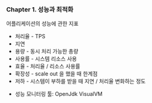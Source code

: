 ### Chapter 1. 성능과 최적화
어플리케이션의 성능에 관한 지표
* 처리율 - TPS
* 지연
* 용량 - 동시 처리 가능한 총량
* 사용률 - 시스템 리소스 사용
* 효율 - 처리율 / 리소스 사용률
* 확장성 - scale out 을 했을 때 한계점
* 저하 - 시스템이 부하를 받을 때 지연 / 처리율 변화하는 정도

- 성능 모니터링 툴: OpenJdk VisualVM